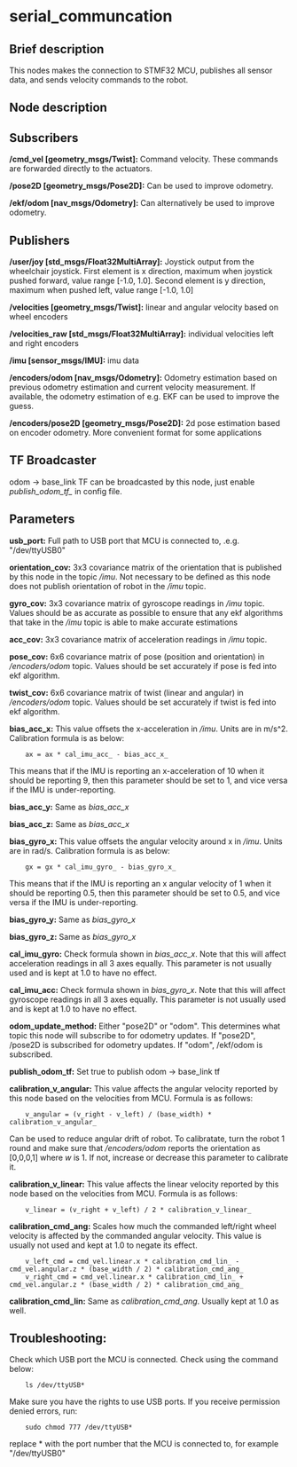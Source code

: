 # serial_communcation

## Brief description
This nodes makes the connection to STMF32 MCU,
publishes all sensor data, and sends velocity commands to the robot.

## Node description

## Subscribers
**/cmd_vel [geometry_msgs/Twist]:** Command velocity. These commands are forwarded directly to the actuators. 

**/pose2D [geometry_msgs/Pose2D]:**
Can be used to improve odometry.

**/ekf/odom [nav_msgs/Odometry]:**
Can alternatively be used to improve odometry.

## Publishers
**/user/joy [std_msgs/Float32MultiArray]:**
Joystick output from the wheelchair joystick. First element is x direction, maximum when joystick pushed forward, value range [-1.0, 1.0]. Second element is y direction, maximum when pushed left, value range [-1.0, 1.0]

**/velocities [geometry_msgs/Twist]:**
linear and angular velocity based on wheel encoders

**/velocities_raw [std_msgs/Float32MultiArray]:**
individual velocities left and right encoders

**/imu [sensor_msgs/IMU]:**
imu data

**/encoders/odom [nav_msgs/Odometry]:**
Odometry estimation based on previous odometry estimation and current velocity measurement. 
If available, the odometry estimation of e.g. EKF can be used to improve the guess. 

**/encoders/pose2D [geometry_msgs/Pose2D]:**
2d pose estimation based on encoder odometry. More convenient format for some applications

## TF Broadcaster
odom -> base_link TF can be broadcasted by this node, just enable *publish_odom_tf_* in config file. 

## Parameters
**usb_port:** Full path to USB port that MCU is connected to, .e.g. "/dev/ttyUSB0"

**orientation_cov:** 3x3 covariance matrix of the orientation that is published by this node in the topic */imu*. Not necessary to be defined as this node does not publish orientation of robot in the */imu* topic.

**gyro_cov:** 3x3 covariance matrix of gyroscope readings in */imu* topic. Values should be as accurate as possible to ensure that any ekf algorithms that take in the */imu* topic is able to make accurate estimations

**acc_cov:** 3x3 covariance matrix of acceleration readings in */imu* topic.

**pose_cov:** 6x6 covariance matrix of pose (position and orientation) in */encoders/odom* topic. Values should be set accurately if pose is fed into ekf algorithm.

**twist_cov:** 6x6 covariance matrix of twist (linear and angular) in */encoders/odom* topic. Values should be set accurately if twist is fed into ekf algorithm. 

**bias_acc_x:** This value offsets the x-acceleration in */imu*. Units are in m/s^2. Calibration formula is as below:

        ax = ax * cal_imu_acc_ - bias_acc_x_

This means that if the IMU is reporting an x-acceleration of 10 when it should be reporting 9, then this parameter should be set to 1, and vice versa if the IMU is under-reporting.

**bias_acc_y:** Same as *bias_acc_x*

**bias_acc_z:** Same as *bias_acc_x*

**bias_gyro_x:** This value offsets the angular velocity around x in */imu*. Units are in rad/s. Calibration formula is as below:

        gx = gx * cal_imu_gyro_ - bias_gyro_x_

This means that if the IMU is reporting an x angular velocity of 1 when it should be reporting 0.5, then this parameter should be set to 0.5, and vice versa if the IMU is under-reporting.

**bias_gyro_y:** Same as *bias_gyro_x*

**bias_gyro_z:** Same as *bias_gyro_x*

**cal_imu_gyro:** Check formula shown in *bias_acc_x*. Note that this will affect acceleration readings in all 3 axes equally. This parameter is not usually used and is kept at 1.0 to have no effect.

**cal_imu_acc:** Check formula shown in *bias_gyro_x*. Note that this will affect gyroscope readings in all 3 axes equally. This parameter is not usually used and is kept at 1.0 to have no effect.

**odom_update_method:** Either "pose2D" or "odom". This determines what topic this node will subscribe to for odometry updates. If "pose2D", /pose2D is subscribed for odometry updates. If "odom", /ekf/odom is subscribed.

**publish_odom_tf:** Set true to publish odom -> base_link tf

**calibration_v_angular:** This value affects the angular velocity reported by this node based on the velocities from MCU. Formula is as follows:	

        v_angular = (v_right - v_left) / (base_width) * calibration_v_angular_	

Can be used to reduce angular drift of robot. To calibratate, turn the robot 1 round and make sure that */encoders/odom* reports the orientation as [0,0,0,1] where *w* is 1. If not, increase or decrease this parameter to calibrate it.	

**calibration_v_linear:** This value affects the linear velocity reported by this node based on the velocities from MCU. Formula is as follows:	

        v_linear = (v_right + v_left) / 2 * calibration_v_linear_

**calibration_cmd_ang:** Scales how much the commanded left/right wheel velocity is affected by the commanded angular velocity. This value is usually not used and kept at 1.0 to negate its effect.

        v_left_cmd = cmd_vel.linear.x * calibration_cmd_lin_ - cmd_vel.angular.z * (base_width / 2) * calibration_cmd_ang_
        v_right_cmd = cmd_vel.linear.x * calibration_cmd_lin_ + cmd_vel.angular.z * (base_width / 2) * calibration_cmd_ang_

**calibration_cmd_lin:** Same as *calibration_cmd_ang*. Usually kept at 1.0 as well.

## Troubleshooting:

Check which USB port the MCU is connected. Check using the command below:

        ls /dev/ttyUSB*

Make sure you have the rights to use USB ports. If you receive permission denied errors, run:

        sudo chmod 777 /dev/ttyUSB*

replace * with the port number that the MCU is connected to, for example "/dev/ttyUSB0"

